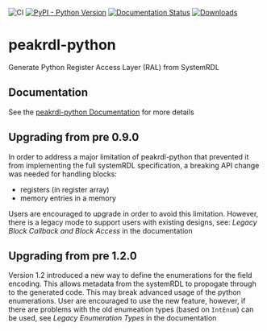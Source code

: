 ![CI](https://github.com/krcb197/PeakRDL-python/actions/workflows/action.yaml/badge.svg)
[![PyPI - Python Version](https://img.shields.io/pypi/pyversions/peakrdl-python.svg)](https://pypi.org/project/peakrdl-python)
[![Documentation Status](https://readthedocs.org/projects/peakrdl-python/badge/?version=latest)](https://peakrdl-python.readthedocs.io/en/latest/?badge=latest)
[![Downloads](https://static.pepy.tech/badge/peakrdl-python)](https://pepy.tech/project/peakrdl-python)

# peakrdl-python
Generate Python Register Access Layer (RAL) from SystemRDL

## Documentation
See the [peakrdl-python Documentation](https://peakrdl-python.readthedocs.io/) for more details

## Upgrading from pre 0.9.0

In order to address a major limitation of peakrdl-python that prevented it from implementing the
full systemRDL specification, a breaking API change was needed for handling blocks:
* registers (in register array)
* memory entries in a memory

Users are encouraged to upgrade in order to avoid this limitation. However, there is a legacy mode
to support users with existing designs, see: _Legacy Block Callback and Block Access_ in the 
documentation

## Upgrading from pre 1.2.0

Version 1.2 introduced a new way to define the enumerations for the field encoding. This allows 
metadata from the systemRDL to propogate through to the generated code. This may break advanced 
usage of the python enumerations. User are encouraged to use the new feature, however, if there 
are problems with the old enumeation types (based on `IntEnum`) can be used, see 
_Legacy Enumeration Types_ in the documentation


